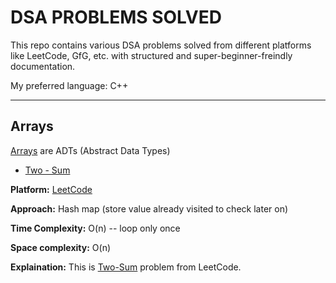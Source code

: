 # DSA PROBLEMS SOLVED

This repo contains various DSA problems solved from different platforms like LeetCode, GfG, etc. with structured and super-beginner-freindly documentation.

My preferred language: C++


---


## Arrays

[Arrays](https://github.com/Aditya-354/Interesting-DSA-Problems/tree/main/Arrays) are ADTs (Abstract Data Types)
- [Two - Sum](https://github.com/Aditya-354/Interesting-DSA-Problems/blob/main/Arrays/TwoSum.cpp)

**Platform:** [LeetCode](https://leetcode.com/problems/two-sum/description/)

**Approach:** Hash map (store value already visited to check later on)

**Time Complexity:**  O(n) -- loop only once

**Space complexity:** O(n)

**Explaination:** This is [Two-Sum](https://github.com/Aditya-354/Interesting-DSA-Problems/blob/main/Arrays/TwoSum.cpp) problem from LeetCode.
